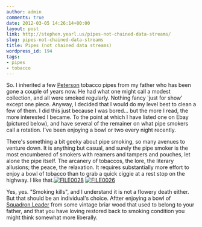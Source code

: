 ```yaml
---
author: admin
comments: true
date: 2012-03-05 14:26:14+00:00
layout: post
link: http://stephen.yearl.us/pipes-not-chained-data-streams/
slug: pipes-not-chained-data-streams
title: Pipes (not chained data streams)
wordpress_id: 194
tags:
- pipes
- tobacco
---
```


So. I inherited a few [Peterson](http://www.peterson.ie/pipes/) tobacco pipes from my father who has been gone a couple of years now. He had what one might call a modest collection, and all were smoked regularly. Nothing fancy 'just for show' except one piece. Anyway, I decided that I would do my level best to clean a few of them. I did this just because I was bored... but the more I read, the more interested I became. To the point at which I have listed one on Ebay (pictured below), and have several of the remainer on what pipe smokers call a rotation. I've been enjoying a bowl or two every night recently.

There's something a bit geeky about pipe smoking, so many avenues to venture down. It is anything but casual, and surely the pipe smoker is the most encumbered of smokers with reamers and tampers and pouches, let alone the pipe itself. The arcanery of tobaccos, the lore, the literary allusions; the peace, the relaxation. It requires substantially more effort to enjoy a bowl of tobacco than to grab a quick ciggie at a rest stop on the highway. I like that.[![FILE0028](http://sjy.yearl.us/wp-content/uploads/2013/04/FILE0028.png)](http://sjy.yearl.us/wp-content/uploads/2013/04/FILE0028.png) [![FILE0026](http://sjy.yearl.us/wp-content/uploads/2013/04/FILE0026.png)](http://sjy.yearl.us/wp-content/uploads/2013/04/FILE0026.png)

Yes, yes. "Smoking kills", and I understand it is not a flowery death either. But that should be an individual's choice. Aftter enjoying a bowl of [Squadron Leader](http://tobaccoreviews.com/blend_detail.cfm?ALPHA=S&TID=1040) from some vintage briar wood that used to belong to your father, and that you have loving restored back to smoking condition you might think somewhat more liberally.
